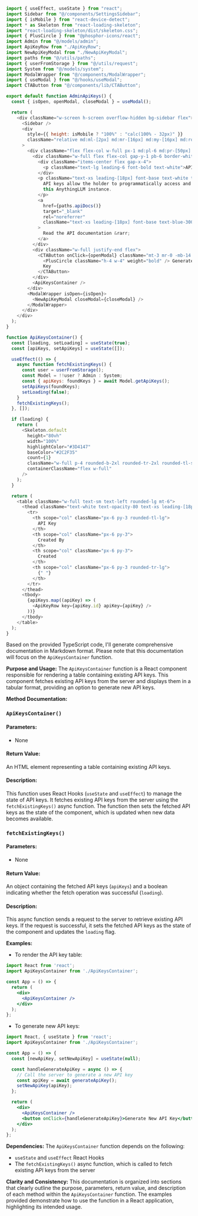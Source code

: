 ```javascript
import { useEffect, useState } from "react";
import Sidebar from "@/components/SettingsSidebar";
import { isMobile } from "react-device-detect";
import * as Skeleton from "react-loading-skeleton";
import "react-loading-skeleton/dist/skeleton.css";
import { PlusCircle } from "@phosphor-icons/react";
import Admin from "@/models/admin";
import ApiKeyRow from "./ApiKeyRow";
import NewApiKeyModal from "./NewApiKeyModal";
import paths from "@/utils/paths";
import { userFromStorage } from "@/utils/request";
import System from "@/models/system";
import ModalWrapper from "@/components/ModalWrapper";
import { useModal } from "@/hooks/useModal";
import CTAButton from "@/components/lib/CTAButton";

export default function AdminApiKeys() {
  const { isOpen, openModal, closeModal } = useModal();

  return (
    <div className="w-screen h-screen overflow-hidden bg-sidebar flex">
      <Sidebar />
      <div
        style={{ height: isMobile ? "100%" : "calc(100% - 32px)" }}
        className="relative md:ml-[2px] md:mr-[16px] md:my-[16px] md:rounded-[16px] bg-main-gradient w-full h-full overflow-y-scroll"
      >
        <div className="flex flex-col w-full px-1 md:pl-6 md:pr-[50px] md:py-6 py-16">
          <div className="w-full flex flex-col gap-y-1 pb-6 border-white border-b-2 border-opacity-10">
            <div className="items-center flex gap-x-4">
              <p className="text-lg leading-6 font-bold text-white">API Keys</p>
            </div>
            <p className="text-xs leading-[18px] font-base text-white text-opacity-60">
              API keys allow the holder to programmatically access and manage
              this AnythingLLM instance.
            </p>
            <a
              href={paths.apiDocs()}
              target="_blank"
              rel="noreferrer"
              className="text-xs leading-[18px] font-base text-blue-300 hover:underline"
            >
              Read the API documentation &rarr;
            </a>
          </div>
          <div className="w-full justify-end flex">
            <CTAButton onClick={openModal} className="mt-3 mr-0 -mb-14 z-10">
              <PlusCircle className="h-4 w-4" weight="bold" /> Generate New API
              Key
            </CTAButton>
          </div>
          <ApiKeysContainer />
        </div>
        <ModalWrapper isOpen={isOpen}>
          <NewApiKeyModal closeModal={closeModal} />
        </ModalWrapper>
      </div>
    </div>
  );
}

function ApiKeysContainer() {
  const [loading, setLoading] = useState(true);
  const [apiKeys, setApiKeys] = useState([]);

  useEffect(() => {
    async function fetchExistingKeys() {
      const user = userFromStorage();
      const Model = !!user ? Admin : System;
      const { apiKeys: foundKeys } = await Model.getApiKeys();
      setApiKeys(foundKeys);
      setLoading(false);
    }
    fetchExistingKeys();
  }, []);

  if (loading) {
    return (
      <Skeleton.default
        height="80vh"
        width="100%"
        highlightColor="#3D4147"
        baseColor="#2C2F35"
        count={1}
        className="w-full p-4 rounded-b-2xl rounded-tr-2xl rounded-tl-sm mt-6"
        containerClassName="flex w-full"
      />
    );
  }

  return (
    <table className="w-full text-sm text-left rounded-lg mt-6">
      <thead className="text-white text-opacity-80 text-xs leading-[18px] font-bold uppercase border-white border-b border-opacity-60">
        <tr>
          <th scope="col" className="px-6 py-3 rounded-tl-lg">
            API Key
          </th>
          <th scope="col" className="px-6 py-3">
            Created By
          </th>
          <th scope="col" className="px-6 py-3">
            Created
          </th>
          <th scope="col" className="px-6 py-3 rounded-tr-lg">
            {" "}
          </th>
        </tr>
      </thead>
      <tbody>
        {apiKeys.map((apiKey) => (
          <ApiKeyRow key={apiKey.id} apiKey={apiKey} />
        ))}
      </tbody>
    </table>
  );
}

```
Based on the provided TypeScript code, I'll generate comprehensive documentation in Markdown format. Please note that this documentation will focus on the `ApiKeysContainer` function.

**Purpose and Usage:**
The `ApiKeysContainer` function is a React component responsible for rendering a table containing existing API keys. This component fetches existing API keys from the server and displays them in a tabular format, providing an option to generate new API keys.

**Method Documentation:**

### `ApiKeysContainer()`
#### Parameters:
* None

#### Return Value:
An HTML element representing a table containing existing API keys.

#### Description:
This function uses React Hooks (`useState` and `useEffect`) to manage the state of API keys. It fetches existing API keys from the server using the `fetchExistingKeys()` async function. The function then sets the fetched API keys as the state of the component, which is updated when new data becomes available.

### `fetchExistingKeys()`
#### Parameters:
* None

#### Return Value:
An object containing the fetched API keys (`apiKeys`) and a boolean indicating whether the fetch operation was successful (`loading`).

#### Description:
This async function sends a request to the server to retrieve existing API keys. If the request is successful, it sets the fetched API keys as the state of the component and updates the `loading` flag.

**Examples:**

* To render the API key table:
```jsx
import React from 'react';
import ApiKeysContainer from './ApiKeysContainer';

const App = () => {
  return (
    <div>
      <ApiKeysContainer />
    </div>
  );
};
```
* To generate new API keys:
```jsx
import React, { useState } from 'react';
import ApiKeysContainer from './ApiKeysContainer';

const App = () => {
  const [newApiKey, setNewApiKey] = useState(null);

  const handleGenerateApiKey = async () => {
    // Call the server to generate a new API key
    const apiKey = await generateApiKey();
    setNewApiKey(apiKey);
  };

  return (
    <div>
      <ApiKeysContainer />
      <button onClick={handleGenerateApiKey}>Generate New API Key</button>
    </div>
  );
};
```
**Dependencies:**
The `ApiKeysContainer` function depends on the following:

* `useState` and `useEffect` React Hooks
* The `fetchExistingKeys()` async function, which is called to fetch existing API keys from the server

**Clarity and Consistency:**
This documentation is organized into sections that clearly outline the purpose, parameters, return value, and description of each method within the `ApiKeysContainer` function. The examples provided demonstrate how to use the function in a React application, highlighting its intended usage.